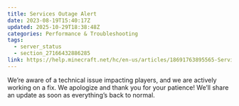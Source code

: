 ```yaml
---
title: Services Outage Alert
date: 2023-08-19T15:40:17Z
updated: 2025-10-29T18:38:48Z
categories: Performance & Troubleshooting
tags:
  - server_status
  - section_27166432886285
link: https://help.minecraft.net/hc/en-us/articles/18691763895565-Services-Outage-Alert
---
```


We’re aware of a technical issue impacting players, and we are actively working on a fix. We apologize and thank you for your patience! We’ll share an update as soon as everything’s back to normal.
